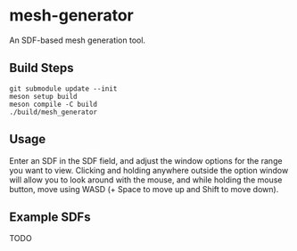 # mesh-generator
An SDF-based mesh generation tool.

## Build Steps

```
git submodule update --init
meson setup build
meson compile -C build
./build/mesh_generator
```

## Usage

Enter an SDF in the SDF field, and adjust the window options for the range you want to view.
Clicking and holding anywhere outside the option window will allow you to look around with the mouse,
and while holding the mouse button, move using WASD (+ Space to move up and Shift to move down).

## Example SDFs

TODO
